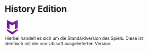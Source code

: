 # History Edition

![Test](https://raw.githubusercontent.com/adam-p/markdown-here/master/src/common/images/icon48.png)  
Hierbei handelt es sich um die Standardversion des Spiels. Diese ist identisch mit der von Ubisoft ausgelieferten Version.
